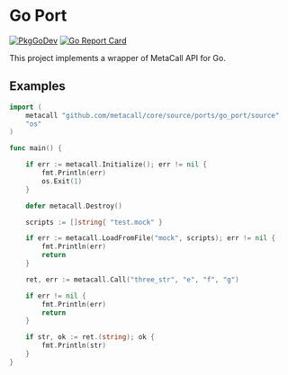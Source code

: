 # Go Port

[![PkgGoDev](https://pkg.go.dev/badge/github.com/metacall/core/source/ports/go_port/source)](https://pkg.go.dev/github.com/metacall/core/source/ports/go_port/source) [![Go Report Card](https://goreportcard.com/badge/github.com/metacall/core)](https://goreportcard.com/report/github.com/metacall/core)

This project implements a wrapper of MetaCall API for Go.

## Examples

```go
import (
	metacall "github.com/metacall/core/source/ports/go_port/source"
	"os"
)

func main() {

	if err := metacall.Initialize(); err != nil {
		fmt.Println(err)
		os.Exit(1)
	}

	defer metacall.Destroy()

	scripts := []string{ "test.mock" }

	if err := metacall.LoadFromFile("mock", scripts); err != nil {
		fmt.Println(err)
		return
	}

	ret, err := metacall.Call("three_str", "e", "f", "g")

	if err != nil {
		fmt.Println(err)
		return
	}

	if str, ok := ret.(string); ok {
		fmt.Println(str)
	}
}
```
